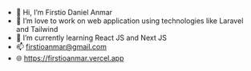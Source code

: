 - 👋 Hi, I’m Firstio Daniel Anmar
- 👀 I’m love to work on web application using technologies like Laravel and Tailwind
- 🌱 I’m currently learning React JS and Next JS
- 📫 firstioanmar@gmail.com
- 🌐 https://firstioanmar.vercel.app

<!---
firstioanmar/firstioanmar is a ✨ special ✨ repository because its `README.md` (this file) appears on your GitHub profile.
You can click the Preview link to take a look at your changes.
--->
